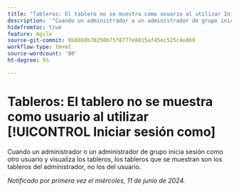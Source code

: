 ```yaml
---
title: "Tableros: El tablero no se muestra como usuario al utilizar Iniciar sesión como"
description: '"Cuando un administrador o un administrador de grupo inicia sesión como otro usuario y visualiza los tableros, los tableros que se muestran son los tableros del administrador, no los del usuario".'
hidefromtoc: true
feature: Agile
source-git-commit: 9b8060b70250b75f8777e8815af45ec525c4e860
workflow-type: tm+mt
source-wordcount: '80'
ht-degree: 5%

---
```



# Tableros: El tablero no se muestra como usuario al utilizar [!UICONTROL Iniciar sesión como]

Cuando un administrador o un administrador de grupo inicia sesión como otro usuario y visualiza los tableros, los tableros que se muestran son los tableros del administrador, no los del usuario.

_Notificado por primera vez el miércoles, 11 de junio de 2024._
